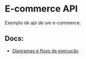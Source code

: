 # E-commerce API

Exemplo de api de um e-commerce.

## Docs:

- [Diagramas e fluxo de execução](https://app.diagrams.net/?src=about#G1CXjvLRc3CSlctGDGF-DqcXZ8Yjzg8Rqq)
